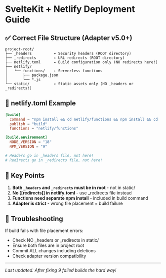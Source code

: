 # SvelteKit + Netlify Deployment Guide

## ✅ Correct File Structure (Adapter v5.0+)

```
project-root/
├── _headers          ← Security headers (ROOT directory)
├── _redirects        ← URL redirects (ROOT directory)
├── netlify.toml      ← Build configuration only (NO redirects here!)
├── netlify/
│   └── functions/    ← Serverless functions
│       ├── package.json
│       └── *.js
└── static/           ← Static assets only (NO _headers or _redirects!)
```

## 📝 netlify.toml Example

```toml
[build]
  command = "npm install && cd netlify/functions && npm install && cd ../.. && npm run build"
  publish = "build"
  functions = "netlify/functions"

[build.environment]
  NODE_VERSION = "18"
  NPM_VERSION = "9"

# Headers go in _headers file, not here!
# Redirects go in _redirects file, not here!
```

## 🚀 Key Points

1. **Both `_headers` and `_redirects` must be in root** - not in static/
2. **No [[redirects]] in netlify.toml** - use _redirects file instead
3. **Functions need separate npm install** - included in build command
4. **Adapter is strict** - wrong file placement = build failure

## 🔧 Troubleshooting

If build fails with file placement errors:
- Check NO _headers or _redirects in static/
- Ensure both files are in project root
- Commit ALL changes including deletions
- Check adapter version compatibility

---
*Last updated: After fixing 9 failed builds the hard way!*
